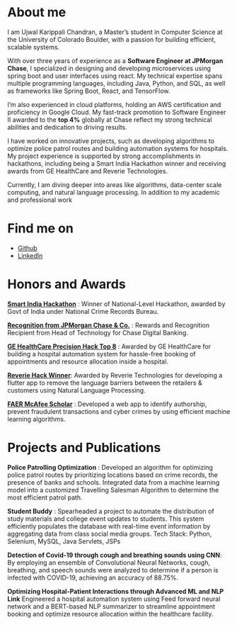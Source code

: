 # About me


I am Ujwal Karippali Chandran, a Master’s student in Computer Science at the University of Colorado Boulder, with a passion for building efficient, scalable systems.

With over three years of experience as a **Software Engineer at JPMorgan Chase**, I specialized in designing and developing microservices using spring boot and user interfaces using react. My technical expertise spans multiple programming languages, including Java, Python, and SQL, as well as frameworks like Spring Boot, React, and TensorFlow. 

I’m also experienced in cloud platforms, holding an AWS certification and proficiency in Google Cloud. My fast-track promotion to Software Engineer II awarded to the **top 4%** globally at Chase reflect my strong technical abilities and dedication to driving results.

I have worked on innovative projects, such as developing algorithms to optimize police patrol routes and building automation systems for hospitals. My project experience is supported by strong accomplishments in hackathons, including being a Smart India Hackathon winner and receiving awards from GE HealthCare and Reverie Technologies.

Currently, I am diving deeper into areas like algorithms, data-center scale computing, and natural language processing. In addition to my academic and professional work

# Find me on
* [Github](https://github.com/ujwalkpl)
* [LinkedIn](https://www.linkedin.com/in/ujwalkc)


# Honors and Awards

[**Smart India Hackathon**](https://www.sih.gov.in) : Winner of National-Level Hackathon, awarded by Govt of India under National Crime Records Bureau.

[**Recognition from JPMorgan Chase & Co.**](https://www.jpmorganchase.com) : Rewards and Recognition Recipient from Head of Technology for Chase Digital Banking.

[**GE HealthCare Precision Hack Top 8**](https://www.facebook.com/GEHCIndia/posts/the-celebrated-28-hour-pan-india-precision-health-challenge-2020-hackathon-culmi/2928591087198801/) : Awarded by GE HealthCare for building a hospital automation system for hassle-free booking of appointments and resource allocation inside a hospital.

[**Reverie Hack Winner**](https://language-hackathon.devpost.com): Awarded by Reverie Technologies for developing a flutter app to remove the language barriers between the retailers & customers using Natural Language Processing.

[**FAER McAfee Scholar**](https://www.faer.ac.in/faer) : Developed a web app to identify authorship, prevent fraudulent transactions and cyber crimes by using efficient machine learning algorithms.

# Projects and Publications

**Police Patrolling Optimization** : Developed an algorithm for optimizing police patrol routes by prioritizing locations
based on crime records, the presence of banks and schools. Integrated data from a machine learning model into a
customized Travelling Salesman Algorithm to determine the most efficient patrol path.

**Student Buddy** : Spearheaded a project to automate the distribution of study materials and college event updates to
students. This system efficiently populates the database with real-time event information by aggregating data from class
social media groups. Tech Stack: Python, Selenium, MySQL, Java Servlets, JSPs

**Detection of Covid-19 through cough and breathing sounds using CNN**:
By employing an ensemble of Convolutional Neural Networks, cough, breathing, and speech sounds were analyzed to
determine if a person is infected with COVID-19, achieving an accuracy of 88.75%.

**Optimizing Hospital-Patient Interactions through Advanced ML and NLP Link**
Engineered a hospital automation system using Feed forward neural network and a BERT-based NLP summarizer to
streamline appointment booking and optimize resource allocation within the healthcare facility.
